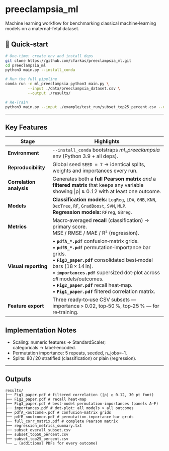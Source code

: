 # preeclampsia_ml
Machine learning workflow for benchmarking classical machine‑learning models on a maternal–fetal dataset.

## 🚀 Quick‑start

```bash
# One‑time: create env and install deps
git clone https://github.com/cfarkas/preeclampsia_ml.git
cd preeclampsia_ml
python3 main.py --install_conda

# Run the full pipeline
conda run -n ml_preeclampsia python3 main.py \
          --input ./data/preeclampsia_dataset.csv \
          --output ./results/

# Re-Train
python3 main.py --input ./example/test_run/subset_top25_percent.csv --output ./example/test_run_subset/
```

---

## Key Features

| Stage | Highlights |
|-------|------------|
| **Environment** | `--install_conda` bootstraps *ml_preeclampsia* env (Python 3.9 + all deps). |
| **Reproducibility** | Global seed `SEED = 7` → identical splits, weights and importances every run. |
| **Correlation analysis** | Generates both a **full Pearson matrix** *and* a **filtered matrix** that keeps any variable showing \|ρ\| ≥ 0.12 with at least one outcome. |
| **Models** | **Classification models:** `LogReg`, `LDA`, `GNB`, `KNN`, `DecTree`, `RF`, `GradBoost`, `SVM`, `MLP`.<br>**Regression models:** `RFreg`, `GBreg`. |
| **Metrics** | Macro‑averaged **recall** (classification) &rarr; primary score.<br>MSE / RMSE / MAE / R² (regression). |
| **Visual reporting** | • **`pdfA_*.pdf`** confusion‑matrix grids.<br>• **`pdfB_*.pdf`** permutation‑importance bar grids.<br>• **`Fig3_paper.pdf`** consolidated best‑model bars (18 × 14 in).<br>• **`importances.pdf`** supersized dot‑plot across *all* models/outcomes.<br>• **`Fig2_paper.pdf`** recall heat‑map.<br>• **`Fig1_paper.pdf`** filtered correlation matrix. |
| **Feature export** | Three ready‑to‑use CSV subsets — importance > 0.02, top‑50 %, top‑25 % — for re‑training. |

## Implementation Notes

- Scaling: numeric features → StandardScaler; categoricals → label‑encoded.
- Permutation importance: 5 repeats, seeded, n_jobs=-1.
- Splits: 80 / 20 stratified (classification) or plain (regression).
---

## Outputs
```
results/
├── Fig1_paper.pdf # filtered correlation (|ρ| ≥ 0.12, 30 pt font)
├── Fig2_paper.pdf # recall heat‑map
├── Fig3_paper.pdf # best‑model permutation‑importances (panels A–F)
├── importances.pdf # dot‑plot: all models × all outcomes
├── pdfA_<outcome>.pdf # confusion‑matrix grids
├── pdfB_<outcome>.pdf # permutation‑importance bar grids
├── full_corr_matrix.pdf # complete Pearson matrix
├── regression_metrics_summary.txt
├── subset_overall_subset.csv
├── subset_top50_percent.csv
├── subset_top25_percent.csv
└── … (additional PDFs for every outcome)
```
